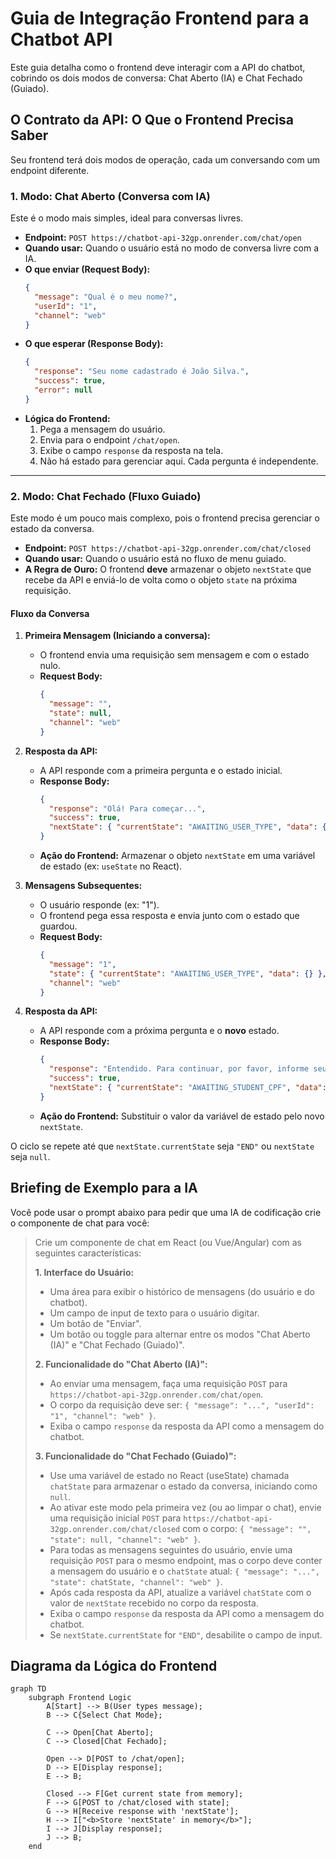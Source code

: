 # Guia de Integração Frontend para a Chatbot API

Este guia detalha como o frontend deve interagir com a API do chatbot, cobrindo os dois modos de conversa: Chat Aberto (IA) e Chat Fechado (Guiado).

## O Contrato da API: O Que o Frontend Precisa Saber

Seu frontend terá dois modos de operação, cada um conversando com um endpoint diferente.

### 1. Modo: Chat Aberto (Conversa com IA)

Este é o modo mais simples, ideal para conversas livres.

- **Endpoint:** `POST https://chatbot-api-32gp.onrender.com/chat/open`
- **Quando usar:** Quando o usuário está no modo de conversa livre com a IA.
- **O que enviar (Request Body):**
  ```json
  {
    "message": "Qual é o meu nome?",
    "userId": "1",
    "channel": "web"
  }
  ```
- **O que esperar (Response Body):**
  ```json
  {
    "response": "Seu nome cadastrado é João Silva.",
    "success": true,
    "error": null
  }
  ```
- **Lógica do Frontend:**
  1. Pega a mensagem do usuário.
  2. Envia para o endpoint `/chat/open`.
  3. Exibe o campo `response` da resposta na tela.
  4. Não há estado para gerenciar aqui. Cada pergunta é independente.

---

### 2. Modo: Chat Fechado (Fluxo Guiado)

Este modo é um pouco mais complexo, pois o frontend precisa gerenciar o estado da conversa.

- **Endpoint:** `POST https://chatbot-api-32gp.onrender.com/chat/closed`
- **Quando usar:** Quando o usuário está no fluxo de menu guiado.
- **A Regra de Ouro:** O frontend **deve** armazenar o objeto `nextState` que recebe da API e enviá-lo de volta como o objeto `state` na próxima requisição.

#### Fluxo da Conversa

1.  **Primeira Mensagem (Iniciando a conversa):**
    - O frontend envia uma requisição sem mensagem e com o estado nulo.
    - **Request Body:**
      ```json
      {
        "message": "",
        "state": null,
        "channel": "web"
      }
      ```

2.  **Resposta da API:**
    - A API responde com a primeira pergunta e o estado inicial.
    - **Response Body:**
      ```json
      {
        "response": "Olá! Para começar...",
        "success": true,
        "nextState": { "currentState": "AWAITING_USER_TYPE", "data": {} }
      }
      ```
    - **Ação do Frontend:** Armazenar o objeto `nextState` em uma variável de estado (ex: `useState` no React).

3.  **Mensagens Subsequentes:**
    - O usuário responde (ex: "1").
    - O frontend pega essa resposta e envia junto com o estado que guardou.
    - **Request Body:**
      ```json
      {
        "message": "1",
        "state": { "currentState": "AWAITING_USER_TYPE", "data": {} },
        "channel": "web"
      }
      ```

4.  **Resposta da API:**
    - A API responde com a próxima pergunta e o **novo** estado.
    - **Response Body:**
      ```json
      {
        "response": "Entendido. Para continuar, por favor, informe seu CPF...",
        "success": true,
        "nextState": { "currentState": "AWAITING_STUDENT_CPF", "data": {} }
      }
      ```
    - **Ação do Frontend:** Substituir o valor da variável de estado pelo novo `nextState`.

O ciclo se repete até que `nextState.currentState` seja `"END"` ou `nextState` seja `null`.

## Briefing de Exemplo para a IA

Você pode usar o prompt abaixo para pedir que uma IA de codificação crie o componente de chat para você:

> Crie um componente de chat em React (ou Vue/Angular) com as seguintes características:
>
> **1. Interface do Usuário:**
> - Uma área para exibir o histórico de mensagens (do usuário e do chatbot).
> - Um campo de input de texto para o usuário digitar.
> - Um botão de "Enviar".
> - Um botão ou toggle para alternar entre os modos "Chat Aberto (IA)" e "Chat Fechado (Guiado)".
>
> **2. Funcionalidade do "Chat Aberto (IA)":**
> - Ao enviar uma mensagem, faça uma requisição `POST` para `https://chatbot-api-32gp.onrender.com/chat/open`.
> - O corpo da requisição deve ser: `{ "message": "...", "userId": "1", "channel": "web" }`.
> - Exiba o campo `response` da resposta da API como a mensagem do chatbot.
>
> **3. Funcionalidade do "Chat Fechado (Guiado)":**
> - Use uma variável de estado no React (useState) chamada `chatState` para armazenar o estado da conversa, iniciando como `null`.
> - Ao ativar este modo pela primeira vez (ou ao limpar o chat), envie uma requisição inicial `POST` para `https://chatbot-api-32gp.onrender.com/chat/closed` com o corpo: `{ "message": "", "state": null, "channel": "web" }`.
> - Para todas as mensagens seguintes do usuário, envie uma requisição `POST` para o mesmo endpoint, mas o corpo deve conter a mensagem do usuário e o `chatState` atual: `{ "message": "...", "state": chatState, "channel": "web" }`.
> - Após cada resposta da API, atualize a variável `chatState` com o valor de `nextState` recebido no corpo da resposta.
> - Exiba o campo `response` da resposta da API como a mensagem do chatbot.
> - Se `nextState.currentState` for `"END"`, desabilite o campo de input.

## Diagrama da Lógica do Frontend

```mermaid
graph TD
    subgraph Frontend Logic
        A[Start] --> B(User types message);
        B --> C{Select Chat Mode};
        
        C --> Open[Chat Aberto];
        C --> Closed[Chat Fechado];

        Open --> D[POST to /chat/open];
        D --> E[Display response];
        E --> B;
        
        Closed --> F[Get current state from memory];
        F --> G[POST to /chat/closed with state];
        G --> H[Receive response with 'nextState'];
        H --> I["<b>Store 'nextState' in memory</b>"];
        I --> J[Display response];
        J --> B;
    end
``` 